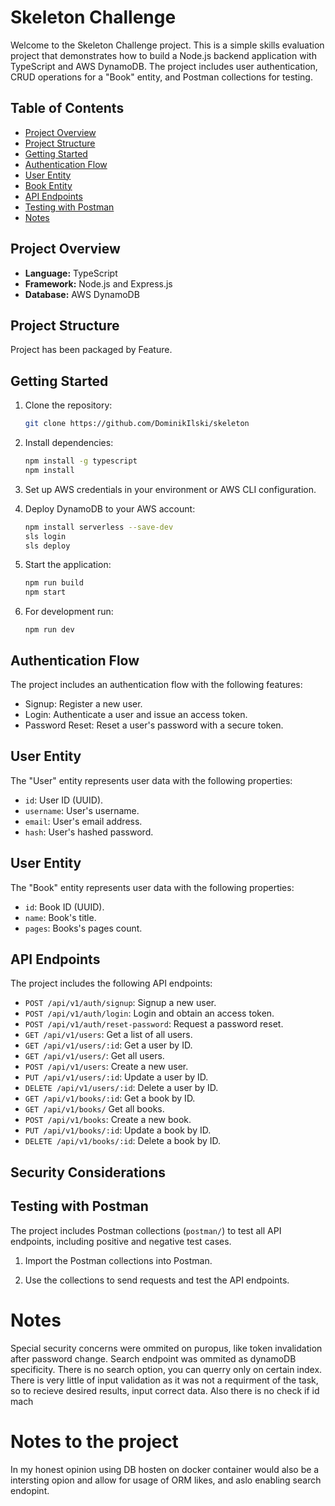 # Skeleton Challenge

Welcome to the Skeleton Challenge project. This is a simple skills evaluation project that demonstrates how to build a Node.js backend application with TypeScript and AWS DynamoDB. The project includes user authentication, CRUD operations for a "Book" entity, and Postman collections for testing.

## Table of Contents

- [Project Overview](#project-overview)
- [Project Structure](#project-structure)
- [Getting Started](#getting-started)
- [Authentication Flow](#authentication-flow)
- [User Entity](#user-entity)
- [Book Entity](#book-entity)
- [API Endpoints](#api-endpoints)
- [Testing with Postman](#testing-with-postman)
- [Notes](#notes)

## Project Overview

- **Language:** TypeScript
- **Framework:** Node.js and Express.js
- **Database:** AWS DynamoDB

## Project Structure

Project has been packaged by Feature.

## Getting Started

1. Clone the repository:

   ```bash
   git clone https://github.com/DominikIlski/skeleton
   ```

2. Install dependencies:

   ```bash
   npm install -g typescript
   npm install
   ```

3. Set up AWS credentials in your environment or AWS CLI configuration.

4. Deploy DynamoDB to your AWS account:

   ```bash
   npm install serverless --save-dev
   sls login
   sls deploy
   ```

5. Start the application:

   ```bash
   npm run build
   npm start
   ```

6. For development run:

   ```
   npm run dev
   ```

## Authentication Flow

The project includes an authentication flow with the following features:

- Signup: Register a new user.
- Login: Authenticate a user and issue an access token.
- Password Reset: Reset a user's password with a secure token.

## User Entity

The "User" entity represents user data with the following properties:

- `id`: User ID (UUID).
- `username`: User's username.
- `email`: User's email address.
- `hash`: User's hashed password.

## User Entity

The "Book" entity represents user data with the following properties:

- `id`: Book ID (UUID).
- `name`: Book's title.
- `pages`: Books's pages count.

## API Endpoints

The project includes the following API endpoints:

- `POST /api/v1/auth/signup`: Signup a new user.
- `POST /api/v1/auth/login`: Login and obtain an access token.
- `POST /api/v1/auth/reset-password`: Request a password reset.
- `GET /api/v1/users`: Get a list of all users.
- `GET /api/v1/users/:id`: Get a user by ID.
- `GET /api/v1/users/`: Get all users.
- `POST /api/v1/users`: Create a new user.
- `PUT /api/v1/users/:id`: Update a user by ID.
- `DELETE /api/v1/users/:id`: Delete a user by ID.
- `GET /api/v1/books/:id`: Get a book by ID.
- `GET /api/v1/books/` Get all books.
- `POST /api/v1/books`: Create a new book.
- `PUT /api/v1/books/:id`: Update a book by ID.
- `DELETE /api/v1/books/:id`: Delete a book by ID.

## Security Considerations

## Testing with Postman

The project includes Postman collections (`postman/`) to test all API endpoints, including positive and negative test cases.

1. Import the Postman collections into Postman.

2. Use the collections to send requests and test the API endpoints.

# Notes

Special security concerns were ommited on puropus, like token invalidation after password change.
Search endpoint was ommited as dynamoDB specificity. There is no search option, you can querry only on certain index.
There is very little of input validation as it was not a requirment of the task, so to recieve desired results, input correct data. Also there is no check if id mach

# Notes to the project

In my honest opinion using DB hosten on docker container would also be a intersting opion and allow for usage of ORM likes, and aslo enabling search endopint.
